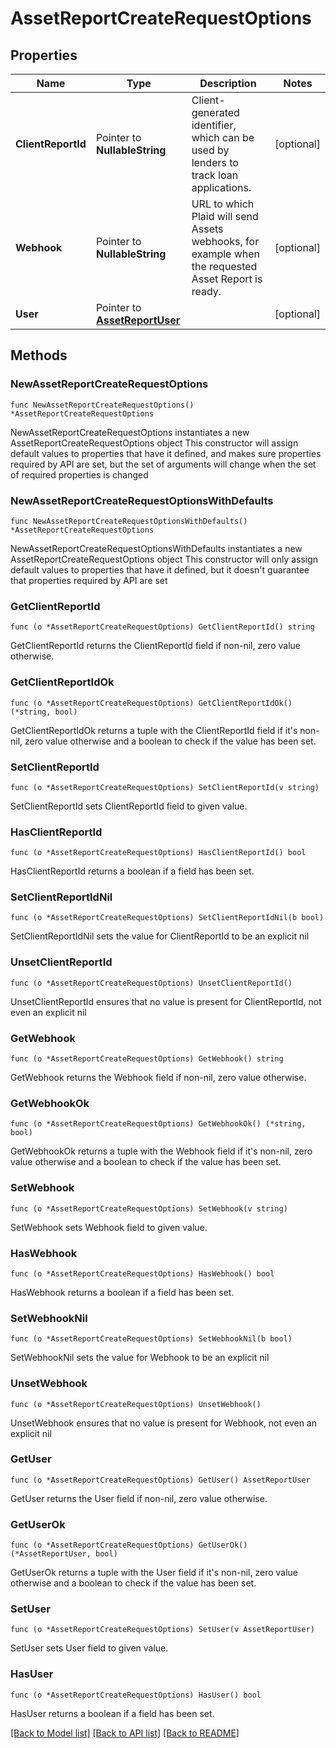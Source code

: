 # AssetReportCreateRequestOptions

## Properties

Name | Type | Description | Notes
------------ | ------------- | ------------- | -------------
**ClientReportId** | Pointer to **NullableString** | Client-generated identifier, which can be used by lenders to track loan applications. | [optional] 
**Webhook** | Pointer to **NullableString** | URL to which Plaid will send Assets webhooks, for example when the requested Asset Report is ready. | [optional] 
**User** | Pointer to [**AssetReportUser**](AssetReportUser.md) |  | [optional] 

## Methods

### NewAssetReportCreateRequestOptions

`func NewAssetReportCreateRequestOptions() *AssetReportCreateRequestOptions`

NewAssetReportCreateRequestOptions instantiates a new AssetReportCreateRequestOptions object
This constructor will assign default values to properties that have it defined,
and makes sure properties required by API are set, but the set of arguments
will change when the set of required properties is changed

### NewAssetReportCreateRequestOptionsWithDefaults

`func NewAssetReportCreateRequestOptionsWithDefaults() *AssetReportCreateRequestOptions`

NewAssetReportCreateRequestOptionsWithDefaults instantiates a new AssetReportCreateRequestOptions object
This constructor will only assign default values to properties that have it defined,
but it doesn't guarantee that properties required by API are set

### GetClientReportId

`func (o *AssetReportCreateRequestOptions) GetClientReportId() string`

GetClientReportId returns the ClientReportId field if non-nil, zero value otherwise.

### GetClientReportIdOk

`func (o *AssetReportCreateRequestOptions) GetClientReportIdOk() (*string, bool)`

GetClientReportIdOk returns a tuple with the ClientReportId field if it's non-nil, zero value otherwise
and a boolean to check if the value has been set.

### SetClientReportId

`func (o *AssetReportCreateRequestOptions) SetClientReportId(v string)`

SetClientReportId sets ClientReportId field to given value.

### HasClientReportId

`func (o *AssetReportCreateRequestOptions) HasClientReportId() bool`

HasClientReportId returns a boolean if a field has been set.

### SetClientReportIdNil

`func (o *AssetReportCreateRequestOptions) SetClientReportIdNil(b bool)`

 SetClientReportIdNil sets the value for ClientReportId to be an explicit nil

### UnsetClientReportId
`func (o *AssetReportCreateRequestOptions) UnsetClientReportId()`

UnsetClientReportId ensures that no value is present for ClientReportId, not even an explicit nil
### GetWebhook

`func (o *AssetReportCreateRequestOptions) GetWebhook() string`

GetWebhook returns the Webhook field if non-nil, zero value otherwise.

### GetWebhookOk

`func (o *AssetReportCreateRequestOptions) GetWebhookOk() (*string, bool)`

GetWebhookOk returns a tuple with the Webhook field if it's non-nil, zero value otherwise
and a boolean to check if the value has been set.

### SetWebhook

`func (o *AssetReportCreateRequestOptions) SetWebhook(v string)`

SetWebhook sets Webhook field to given value.

### HasWebhook

`func (o *AssetReportCreateRequestOptions) HasWebhook() bool`

HasWebhook returns a boolean if a field has been set.

### SetWebhookNil

`func (o *AssetReportCreateRequestOptions) SetWebhookNil(b bool)`

 SetWebhookNil sets the value for Webhook to be an explicit nil

### UnsetWebhook
`func (o *AssetReportCreateRequestOptions) UnsetWebhook()`

UnsetWebhook ensures that no value is present for Webhook, not even an explicit nil
### GetUser

`func (o *AssetReportCreateRequestOptions) GetUser() AssetReportUser`

GetUser returns the User field if non-nil, zero value otherwise.

### GetUserOk

`func (o *AssetReportCreateRequestOptions) GetUserOk() (*AssetReportUser, bool)`

GetUserOk returns a tuple with the User field if it's non-nil, zero value otherwise
and a boolean to check if the value has been set.

### SetUser

`func (o *AssetReportCreateRequestOptions) SetUser(v AssetReportUser)`

SetUser sets User field to given value.

### HasUser

`func (o *AssetReportCreateRequestOptions) HasUser() bool`

HasUser returns a boolean if a field has been set.


[[Back to Model list]](../README.md#documentation-for-models) [[Back to API list]](../README.md#documentation-for-api-endpoints) [[Back to README]](../README.md)


